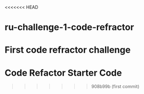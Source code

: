 <<<<<<< HEAD
# ru-challenge-1-code-refractor
First code refractor challenge
=======
# Code Refactor Starter Code
>>>>>>> 908b99b (first commit)
